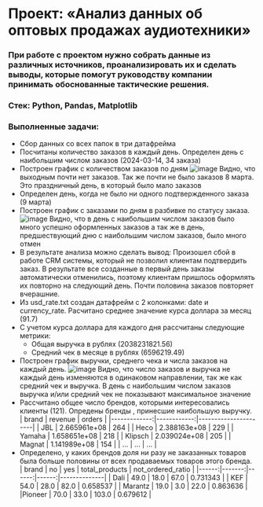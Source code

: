 # Проект: «Анализ данных об оптовых продажах аудиотехники»
### При работе с проектом нужно собрать данные из различных источников, проанализировать их и сделать выводы, которые помогут руководству компании принимать обоснованные тактические решения.
### Стек: Python, Pandas, Matplotlib
### Выполненные задачи:
+ Сбор данных со всех папок в три датафрейма 
+ Посчитаны количество заказов в каждый день. Определен день с наибольшим числом заказов (2024-03-14, 34 заказа)
+ Построен график с количеством заказов по дням
  ![image](https://github.com/user-attachments/assets/f1b92c0c-2ea0-40ae-89f2-0ef4f907b8bb)
  Видно, что выходным почти нет заказов. Так же почти не было заказов 8 марта. Это праздничный день, в который было мало заказов
+ Определен  день, когда не было ни одного подтвержденного заказа (9 марта)
+ Построен график с заказами по дням в разбивке по статусу заказа.
  ![image](https://github.com/user-attachments/assets/78188ad3-6b4a-4d50-bfd6-02e73d3b30f1)
  Видно, что в день с наибольшим числом заказов было много успешно оформленных заказов а так же в день, предшествующий дню с наибольшим числом заказов, было много отмен
+ В результате анализа можно сделать вывод: Произошел сбой в работе CRM системы, который не позволил клиентам подтвердить заказ. В результате все созданные в первый день заказы автоматически отменились, поэтому клиентам пришлось оформлять их повторно на следующий день. Почти половина заказов повторяет вчерашние.
+ Из usd_rate.txt создан датафрейм с 2 колонками: date и currency_rate. Расчитано среднее значение курса доллара за месяц (91.7)
+ С учетом курса доллара для каждого дня рассчитаны следующие метрики:
  - Общая выручка в рублях (2038231821.56)
  - Средний чек в месяце в рублях (6596219.49)
+  Построен график выручки, среднего чека и числа заказов на каждый день.
![image](https://github.com/user-attachments/assets/63cefb9a-1118-44f9-bb39-82bed5da38d3)
  Видно, что число заказов и выручка не каждый день изменяются в одинаковом направлении, так же как средний чек и выручка. В день с наибольшим числом заказов выручка и/или средний чек не показывают максимальное значение
+ Рассчитано общее число брендов, которыми интересовались клиенты (121). Опредены бренды , принесшие наибольшую выручку.
  | brand | revenue | orders |
  |-------------:|------------:|----------------------|
  |     JBL | 2.665961e+08	 | 264 |
  |     Heco | 2.388163e+08		 | 229 |
  | Yamaha |	1.658651e+08	| 218 |
  | Klipsch |	2.039024e+08	| 205 |
  | Magnat	| 1.141989e+08	| 154 |
  |   ...	| ...	| ... |
+ Определено, у каких брендов доля ни разу не заказанных товаров была больше половины от всех продаваемых товаров этого бренда.
  | brand	| no	| yes	| total_products	| not_ordered_ratio |
  |------:|-------:|------:|------:|--------------|
	| Dali	| 49.0	| 18.0	| 67.0	| 0.731343 |
	| KEF	| 54.0 | 	28.0 | 	82.0	| 0.658537 |
	| Marantz	| 19.0	| 3.0	| 22.0	| 0.863636 |
	|Pioneer	| 70.0 | 33.0	| 103.0 |	0.679612 |

